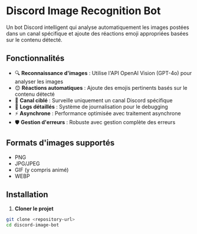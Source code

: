 # Discord Image Recognition Bot

Un bot Discord intelligent qui analyse automatiquement les images postées dans un canal spécifique et ajoute des réactions emoji appropriées basées sur le contenu détecté.

## Fonctionnalités

- 🔍 **Reconnaissance d'images** : Utilise l'API OpenAI Vision (GPT-4o) pour analyser les images
- 😊 **Réactions automatiques** : Ajoute des emojis pertinents basés sur le contenu détecté
- 🎯 **Canal ciblé** : Surveille uniquement un canal Discord spécifique
- 📝 **Logs détaillés** : Système de journalisation pour le debugging
- ⚡ **Asynchrone** : Performance optimisée avec traitement asynchrone
- 🛡️ **Gestion d'erreurs** : Robuste avec gestion complète des erreurs

## Formats d'images supportés

- PNG
- JPG/JPEG
- GIF (y compris animé)
- WEBP

## Installation

1. **Cloner le projet**
```bash
git clone <repository-url>
cd discord-image-bot
